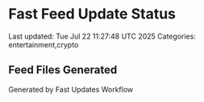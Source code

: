 # Fast Feed Update Status
Last updated: Tue Jul 22 11:27:48 UTC 2025
Categories: entertainment,crypto

## Feed Files Generated

Generated by Fast Updates Workflow
